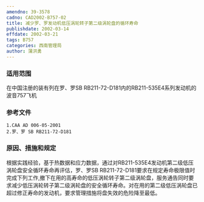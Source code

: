 ```yaml
---
amendno: 39-3578
cadno: CAD2002-B757-02
title: 减少罗、罗发动机低压涡轮转子第二级涡轮盘的循环寿命
publishdate: 2002-03-14
effdate: 2002-03-21
tags: B757
categories: 西南管理局
author: 蒲洪勇
---
```


### 适用范围 
在中国注册的装有列在罗、罗SB RB211-72-D181内的RB211-535E4系列发动机的波音757飞机

### 参考文件
    1.CAA AD 006-05-2001
    2.罗、罗 SB RB211-72-D181 

### 原因、措施和规定 
根据实践经验，基于热数据和应力数据，通过对RB211-535E4发动机第二级低压涡轮盘安全循环寿命再评估，罗、罗SB RB211-72-D181要求在规定寿命极限值时完成下列工作,撤下在用的高寿命的低压涡轮转子第二级涡轮盘，服务通告同时要求减少低压涡轮转子第二级涡轮盘的安全循环寿命。对在用的第二级低压涡轮盘已超过修正寿命的发动机，要求管理措施将盘失效的危险降至最低。
